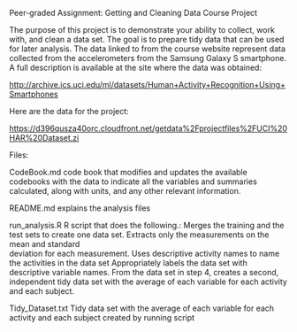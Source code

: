 Peer-graded Assignment: Getting and Cleaning Data Course Project

The purpose of this project is to demonstrate your ability to collect, work with, and clean a data set. The goal is to prepare tidy data that can be used for later analysis. The data linked to from the course website represent data collected from the accelerometers from the Samsung Galaxy S smartphone. A full description is available at the site where the data was obtained:

 http://archive.ics.uci.edu/ml/datasets/Human+Activity+Recognition+Using+Smartphones 

Here are the data for the project:

 https://d396qusza40orc.cloudfront.net/getdata%2Fprojectfiles%2FUCI%20HAR%20Dataset.zi  

Files:
        
                        
  CodeBook.md       code book that modifies and updates the available codebooks with 
                      the data to indicate all the variables and summaries calculated,
                      along with units, and any other relevant information.
                      
  README.md         explains the analysis files

  run_analysis.R    R script that does the following.:
                      Merges the training and the test sets to create one data set.
                      Extracts only the measurements on the mean and standard  
                        deviation for each measurement. 
                      Uses descriptive activity names to name the activities in the 
                        data set
                      Appropriately labels the data set with descriptive variable 
                        names. 
                      From the data set in step 4, creates a second, independent tidy 
                        data set with the average of each variable for each activity 
                        and each subject.
                        
  Tidy_Dataset.txt    Tidy data set with the average of each variable for each 
                       activity and each subject created by running script
                